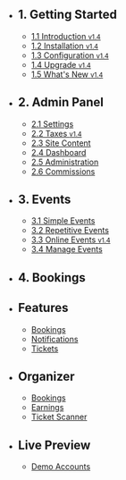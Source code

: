 - ## 1. Getting Started
    - [1.1 Introduction <small class="v">v1.4</small>](/{{route}}/{{version}}/introduction)
    - [1.2 Installation <small class="v">v1.4</small>](/{{route}}/{{version}}/installation)
    - [1.3 Configuration <small class="v">v1.4</small>](/{{route}}/{{version}}/configuration)
    - [1.4 Upgrade <small class="v">v1.4</small>](/{{route}}/{{version}}/upgrade)
    - [1.5 What's New <small class="v">v1.4</small>](/{{route}}/{{version}}/changelog/changes)

- ## 2. Admin Panel
    - [2.1 Settings](/{{route}}/{{version}}/admin/settings)
    - [2.2 Taxes <small class="v">v1.4</small>](/{{route}}/{{version}}/admin/taxes)
    - [2.3 Site Content](/{{route}}/{{version}}/admin/site-content)
    - [2.4 Dashboard](/{{route}}/{{version}}/admin/dashboard)
    - [2.5 Administration](/{{route}}/{{version}}/admin/administration)
    - [2.6 Commissions](/{{route}}/{{version}}/admin/commissions)

- ## 3. Events
    - [3.1 Simple Events](/{{route}}/{{version}}/events/simple-events)
    - [3.2 Repetitive Events](/{{route}}/{{version}}/events/repetitive-events)
    - [3.3 Online Events <small class="v">v1.4</small>](/{{route}}/{{version}}/events/online-events)
    - [3.4 Manage Events](/{{route}}/{{version}}/events/manage-events)

- ## 4. Bookings


- ## Features
    - [Bookings](/{{route}}/{{version}}/features/bookings)
    - [Notifications](/{{route}}/{{version}}/features/notifications)
    - [Tickets](/{{route}}/{{version}}/features/tickets)

- ## Organizer
    - [Bookings](/{{route}}/{{version}}/features/organizer-bookings)
    - [Earnings](/{{route}}/{{version}}/features/organizer-earnings)
    - [Ticket Scanner](/{{route}}/{{version}}/features/ticket-scanner)
    
    
- ## Live Preview
    - [Demo Accounts](/{{route}}/{{version}}/demo-accounts)
